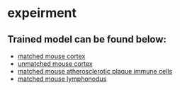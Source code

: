 # expeirment

## Trained model can be found below:

* [matched mouse cortex](https://drive.google.com/file/d/1_XykC1MNGy025IqbzhtIxjqxariUVhqe/view?usp=sharing)
* [unmatched mouse cortex](https://drive.google.com/file/d/1jabZhtRJmJA4Rhc2srPKYm9LFo8ddUcW/view?usp=sharing)
* [matched mouse atherosclerotic plaque immune cells](https://drive.google.com/file/d/11GKOpQCelE_y2gDy__5mLytPyNzFPxEI/view?usp=sharing)
* [matched mouse lymphonodus](https://drive.google.com/file/d/14V9ppueW5QdFdLqFDFm0WUA9ozqVbVFD/view?usp=sharing)